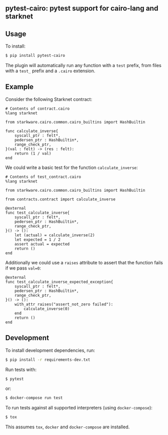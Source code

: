 pytest-cairo: pytest support for cairo-lang and starknet
---

## Usage
To install:
```bash
$ pip install pytest-cairo
```
The plugin will automatically run any function with a `test` prefix, from files with a `test_` prefix and a `.cairo` extension.

## Example

Consider the following Starknet contract:
```
# Contents of contract.cairo
%lang starknet

from starkware.cairo.common.cairo_builtins import HashBuiltin

func calculate_inverse{
    syscall_ptr : felt*,
    pedersen_ptr : HashBuiltin*,
    range_check_ptr,
}(val : felt) -> (res : felt):
    return (1 / val)
end
```

We could write a basic test for the function `calculate_inverse`:
```
# Contents of test_contract.cairo
%lang starknet

from starkware.cairo.common.cairo_builtins import HashBuiltin

from contracts.contract import calculate_inverse

@external
func test_calculate_inverse{
    syscall_ptr : felt*,
    pedersen_ptr : HashBuiltin*,
    range_check_ptr,
}() -> ():
    let (actual) = calculate_inverse(2)
    let expected = 1 / 2
    assert actual = expected
    return ()
end
```
Additionally we could use a `raises` attribute to assert that the function fails if we pass `val=0`:
```
@external
func test_calculate_inverse_expected_exception{
    syscall_ptr : felt*,
    pedersen_ptr : HashBuiltin*,
    range_check_ptr,
}() -> ():
    with_attr raises("assert_not_zero failed"):
        calculate_inverse(0)
    end
    return ()
end
```

## Development
To install development dependencies, run:
```bash
$ pip install -r requirements-dev.txt
```
Run tests with:
```bash
$ pytest
```
or:
```bash
$ docker-compose run test
```
To run tests against all supported interpreters (using `docker-compose`):
```bash
$ tox
```
This assumes `tox`, `docker` and `docker-compose` are installed.
